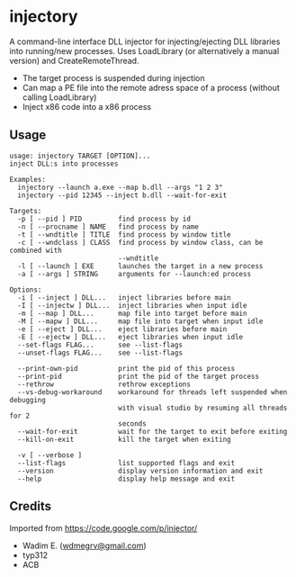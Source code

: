 # injectory
A command-line interface DLL injector for injecting/ejecting DLL libraries into running/new processes.
Uses LoadLibrary (or alternatively a manual version) and CreateRemoteThread.

- The target process is suspended during injection
- Can map a PE file into the remote adress space of a process (without calling LoadLibrary)
- Inject x86 code into a x86 process

## Usage
```
usage: injectory TARGET [OPTION]...
inject DLL:s into processes

Examples:
  injectory --launch a.exe --map b.dll --args "1 2 3"
  injectory --pid 12345 --inject b.dll --wait-for-exit

Targets:
  -p [ --pid ] PID         find process by id
  -n [ --procname ] NAME   find process by name
  -t [ --wndtitle ] TITLE  find process by window title
  -c [ --wndclass ] CLASS  find process by window class, can be combined with
                           --wndtitle
  -l [ --launch ] EXE      launches the target in a new process
  -a [ --args ] STRING     arguments for --launch:ed process

Options:
  -i [ --inject ] DLL...   inject libraries before main
  -I [ --injectw ] DLL...  inject libraries when input idle
  -m [ --map ] DLL...      map file into target before main
  -M [ --mapw ] DLL...     map file into target when input idle
  -e [ --eject ] DLL...    eject libraries before main
  -E [ --ejectw ] DLL...   eject libraries when input idle
  --set-flags FLAG...      see --list-flags
  --unset-flags FLAG...    see --list-flags

  --print-own-pid          print the pid of this process
  --print-pid              print the pid of the target process
  --rethrow                rethrow exceptions
  --vs-debug-workaround    workaround for threads left suspended when debugging
                           with visual studio by resuming all threads for 2
                           seconds
  --wait-for-exit          wait for the target to exit before exiting
  --kill-on-exit           kill the target when exiting

  -v [ --verbose ]
  --list-flags             list supported flags and exit
  --version                display version information and exit
  --help                   display help message and exit
```

## Credits
Imported from https://code.google.com/p/injector/
- Wadim E. (wdmegrv@gmail.com)
- typ312
- ACB

